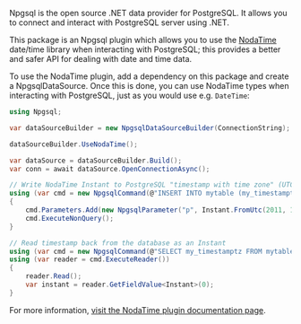 Npgsql is the open source .NET data provider for PostgreSQL. It allows you to connect and interact with PostgreSQL server using .NET.

This package is an Npgsql plugin which allows you to use the [NodaTime](https://nodatime.org) date/time library when interacting with PostgreSQL; this provides a better and safer API for dealing with date and time data. 

To use the NodaTime plugin, add a dependency on this package and create a NpgsqlDataSource. Once this is done, you can use NodaTime types when interacting with PostgreSQL, just as you would use e.g. `DateTime`:

```csharp
using Npgsql;

var dataSourceBuilder = new NpgsqlDataSourceBuilder(ConnectionString);

dataSourceBuilder.UseNodaTime();

var dataSource = dataSourceBuilder.Build();
var conn = await dataSource.OpenConnectionAsync();

// Write NodaTime Instant to PostgreSQL "timestamp with time zone" (UTC)
using (var cmd = new NpgsqlCommand(@"INSERT INTO mytable (my_timestamptz) VALUES (@p)", conn))
{
    cmd.Parameters.Add(new NpgsqlParameter("p", Instant.FromUtc(2011, 1, 1, 10, 30)));
    cmd.ExecuteNonQuery();
}

// Read timestamp back from the database as an Instant
using (var cmd = new NpgsqlCommand(@"SELECT my_timestamptz FROM mytable", conn))
using (var reader = cmd.ExecuteReader())
{
    reader.Read();
    var instant = reader.GetFieldValue<Instant>(0);
}
```

For more information, [visit the NodaTime plugin documentation page](https://www.npgsql.org/doc/types/nodatime.html).
